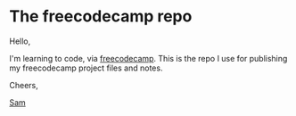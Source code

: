 # The freecodecamp repo
Hello, 

I'm learning to code, via [freecodecamp](https://www.freecodecamp.org). This is the repo I use for publishing my freecodecamp project files and notes.

Cheers,

[Sam](https://github.com/samcottle)
